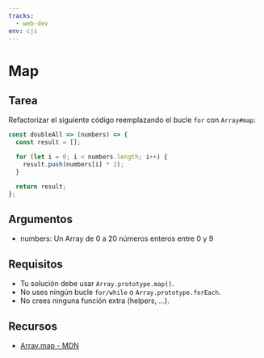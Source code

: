 ```yaml
---
tracks:
  - web-dev
env: cjs
---
```


# Map

## Tarea

Refactorizar el siguiente código reemplazando el bucle `for` con `Array#map`:

```js
const doubleAll => (numbers) => {
  const result = [];

  for (let i = 0; i < numbers.length; i++) {
    result.push(numbers[i] * 2);
  }

  return result;
};
```

## Argumentos

* numbers: Un Array de 0 a 20 números enteros entre 0 y 9

## Requisitos

* Tu solución debe usar `Array.prototype.map()`.
* No uses ningún bucle `for/while` o `Array.prototype.forEach`.
* No crees ninguna función extra (helpers, ...).

## Recursos

* [Array.map - MDN](https://developer.mozilla.org/en-US/docs/Web/JavaScript/Reference/Global_Objects/Array/map)

